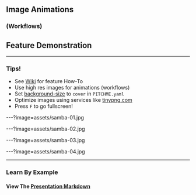 ## Image Animations
### (Workflows)
## Feature Demonstration

---

### Tips!

- See <a target="_blank" href="https://github.com/gitpitch/gitpitch/wiki/Image-Animations-Workflows">Wiki</a> for feature How-To
- Use high res images for animations (workflows)
- Set <a target="_blank" href="https://github.com/gitpitch/gitpitch/wiki/Background-Setting#background-image-scaling">background-size</a> to `cover` in `PITCHME.yaml`
- Optimize images using services like <a target="_blank" href="https://tinypng.com">tinypng.com</a>
- Press `F` to go fullscreen!

---?image=assets/samba-01.jpg
<!-- .slide: data-background-transition="none" -->
---?image=assets/samba-02.jpg
<!-- .slide: data-background-transition="none" -->
---?image=assets/samba-03.jpg
<!-- .slide: data-background-transition="none" -->
---?image=assets/samba-04.jpg
<!-- .slide: data-background-transition="none" -->

---

### Learn By Example
#### View The <a target="_blank" href="https://github.com/gitpitch/feature-demo/blob/image-workflows/PITCHME.md">Presentation Markdown</a>
